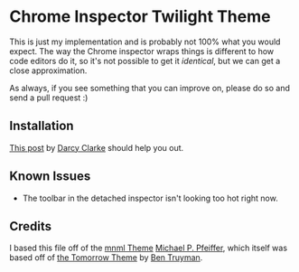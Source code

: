 # Chrome Inspector Twilight Theme

This is just my implementation and is probably not 100% what you would expect. The way the Chrome inspector wraps things is different to how code editors do it, so it's not possible to get it _identical_, but we can get a close approximation.

As always, if you see something that you can improve on, please do so and send a pull request :)

## Installation

[This post][installation] by [Darcy Clarke][darcy-clarke] should help you out.

## Known Issues

* The toolbar in the detached inspector isn't looking too hot right now.

## Credits

I based this file off of the [mnml Theme][mnml] [Michael P. Pfeiffer][michael-pfeiffer], which itself was based off of [the Tomorrow Theme][tomorrow] by [Ben Truyman][ben-truyman].



[ben-truyman]:https://github.com/bentruyman
[darcy-clarke]:http://darcyclarke.me/
[installation]:http://darcyclarke.me/design/skin-your-chrome-inspector/
[michael-pfeiffer]:https://github.com/frontdevDE
[mnml]:https://github.com/frontdevDE/mnml-devtools-theme
[tomorrow]:https://gist.github.com/3040634